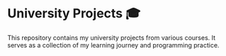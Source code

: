 # University Projects 🎓  
This repository contains my university projects from various courses. It serves as a collection of my learning journey and programming practice. 
